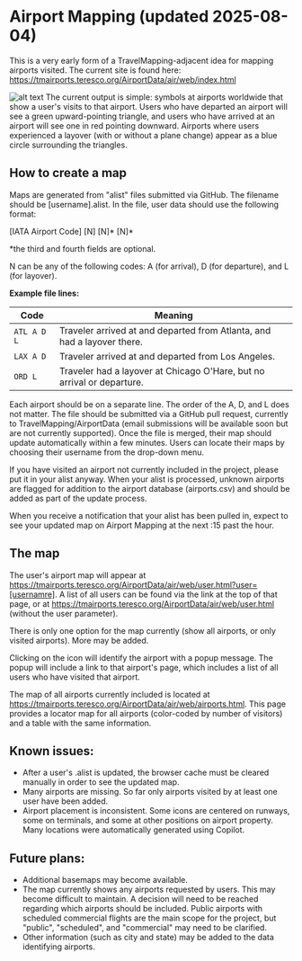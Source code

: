 # Airport Mapping (updated 2025-08-04)

This is a very early form of a TravelMapping-adjacent idea for mapping airports visited. The current site is found here: https://tmairports.teresco.org/AirportData/air/web/index.html

![alt text](https://travelmapping.github.io/AirportData/LAX.png "icon showing LAX airport visited by user") The current output is simple: symbols at airports worldwide that show a user's visits to that airport. Users who have departed an airport will see a green upward-pointing triangle, and users who have arrived at an airport will see one in red pointing downward. Airports where users experienced a layover (with or without a plane change) appear as a blue circle surrounding the triangles.

## How to create a map

Maps are generated from "alist" files submitted via GitHub. The filename should be [username].alist. In the file, user data should use the following format:

[IATA Airport Code] [N] [N]* [N]*

*the third and fourth fields are optional.

N can be any of the following codes: A (for arrival), D (for departure), and L (for layover).

**Example file lines:**

| Code       | Meaning                                                                 |
|------------|-------------------------------------------------------------------------|
| `ATL A D L`| Traveler arrived at and departed from Atlanta, and had a layover there. |
| `LAX A D`  | Traveler arrived at and departed from Los Angeles.                      |
| `ORD L`    | Traveler had a layover at Chicago O'Hare, but no arrival or departure.  |

Each airport should be on a separate line. The order of the A, D, and L does not matter. The file should be submitted via a GitHub pull request, currently to TravelMapping/AirportData (email submissions will be available soon but are not currently supported). Once the file is merged, their map should update automatically within a few minutes. Users can locate their maps by choosing their username from the drop-down menu.

If you have visited an airport not currently included in the project, please put it in your alist anyway. When your alist is processed, unknown airports are flagged for addition to the airport database (airports.csv) and should be added as part of the update process.

When you receive a notification that your alist has been pulled in, expect to see your updated map on Airport Mapping at the next :15 past the hour.

## The map

The user's airport map will appear at https://tmairports.teresco.org/AirportData/air/web/user.html?user=[usernamre]. A list of all users can be found via the link at the top of that page, or at https://tmairports.teresco.org/AirportData/air/web/user.html (without the user parameter).

There is only one option for the map currently (show all airports, or only visited airports). More may be added.

Clicking on the icon will identify the airport with a popup message. The popup will include a link to that airport's page, which includes a list of all users who have visited that airport.

The map of all airports currently included is located at https://tmairports.teresco.org/AirportData/air/web/airports.html. This page provides a locator map for all airports (color-coded by number of visitors) and a table with the same information.

## Known issues:

* After a user's .alist is updated, the browser cache must be cleared manually in order to see the updated map.
* Many airports are missing. So far only airports visited by at least one user have been added.
* Airport placement is inconsistent. Some icons are centered on runways, some on terminals, and some at other positions on airport property. Many locations were automatically generated using Copilot.

## Future plans:

* Additional basemaps may become available.
* The map currently shows any airports requested by users. This may become difficult to maintain. A decision will need to be reached regarding which airports should be included. Public airports with scheduled commercial flights are the main scope for the project, but "public", "scheduled", and "commercial" may need to be clarified.
* Other information (such as city and state) may be added to the data identifying airports.
